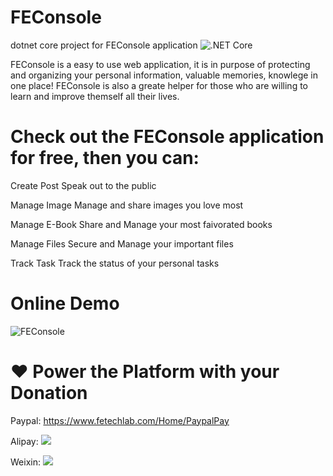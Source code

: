 # FEConsole
dotnet core project for FEConsole application
![.NET Core](https://github.com/alpha-executive/netcorestart/workflows/.NET%20Core/badge.svg)

FEConsole is a easy to use web application, it is in purpose of protecting and organizing your personal information, valuable memories, knowlege in one place! FEConsole is also a greate helper for those who are willing to learn and improve themself all their lives.

# Check out the FEConsole application for free, then you can:
Create Post
Speak out to the public

Manage Image
Manage and share images you love most

Manage E-Book
Share and Manage your most faivorated books

Manage Files
Secure and Manage your important files

Track Task
Track the status of your personal tasks

# Online Demo
![FEConsole](https://feconsole.fetechlab.com:8090)


# ❤ Power the Platform with your Donation
Paypal:
https://www.fetechlab.com/Home/PaypalPay

Alipay:
![](https://feconsole.fetechlab.com:8090/img/alipay.png)

Weixin:
![](https://feconsole.fetechlab.com:8090/img/wechatpay.png)
